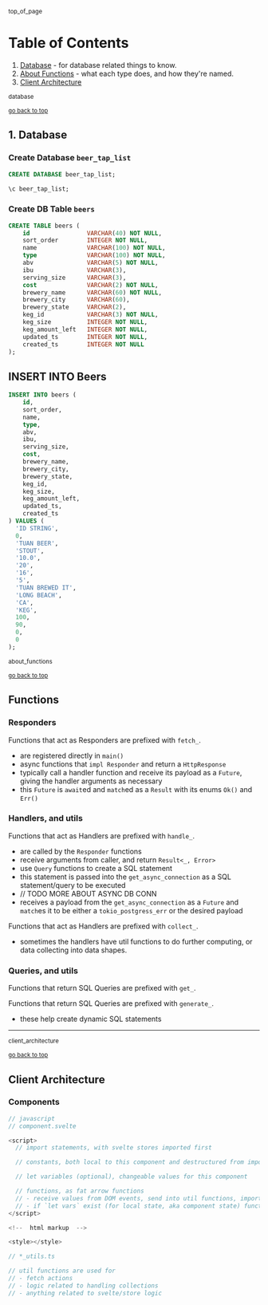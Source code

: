 <!-- checkout markdown snippets: pagetop, goback, makelinks, atag, ltag for making links to top of page, and elsewhere -->

<sub><a name="top_of_page">top_of_page</a></sub>
 
# Table of Contents 

1. [Database](#database) - for database related things to know.
2. [About Functions](#about_functions) - what each type does, and how they're named.
3. [Client Architecture](#client_architecture)

<sub><a name="database">database</a></sub>
  
<sub>[go back to top](#top_of_page)</sub>  

## 1. Database 

### Create Database `beer_tap_list`

```sql
CREATE DATABASE beer_tap_list;

\c beer_tap_list;
```

### Create DB Table `beers`

```sql
CREATE TABLE beers (
    id                VARCHAR(40) NOT NULL,
    sort_order        INTEGER NOT NULL,
    name              VARCHAR(100) NOT NULL,
    type              VARCHAR(100) NOT NULL,
    abv               VARCHAR(5) NOT NULL,
    ibu               VARCHAR(3),
    serving_size      VARCHAR(3),
    cost              VARCHAR(2) NOT NULL,
    brewery_name      VARCHAR(60) NOT NULL,
    brewery_city      VARCHAR(60),
    brewery_state     VARCHAR(2),
    keg_id            VARCHAR(3) NOT NULL,
    keg_size          INTEGER NOT NULL, 
    keg_amount_left   INTEGER NOT NULL,
    updated_ts        INTEGER NOT NULL,
    created_ts        INTEGER NOT NULL
);
```

## INSERT INTO Beers

```sql
INSERT INTO beers (
    id,
    sort_order,
    name,
    type,
    abv,
    ibu,
    serving_size,
    cost,
    brewery_name,
    brewery_city,
    brewery_state,
    keg_id,
    keg_size,
    keg_amount_left,
    updated_ts,
    created_ts
) VALUES (
  'ID STRING',
  0,
  'TUAN BEER',
  'STOUT',
  '10.0',
  '20',
  '16',
  '5',
  'TUAN BREWED IT',
  'LONG BEACH',
  'CA',
  'KEG',
  100,
  90,
  0,
  0
);
```

<sub><a name="about_functions">about_functions</a></sub>  
  
<sub>[go back to top](#top_of_page)</sub>  

## Functions

### Responders

Functions that act as Responders are prefixed with `fetch_`.

- are registered directly in `main()`
- async functions that `impl Responder` and return a `HttpResponse`
- typically call a handler function and receive its payload as a `Future`, giving the handler arguments as necessary
- this `Future` is `await`ed and `match`ed as a `Result` with its enums `Ok()` and `Err()`

### Handlers, and utils

Functions that act as Handlers are prefixed with `handle_`.  

- are called by the `Responder` functions
- receive arguments from caller, and return `Result<_, Error>`
- use `Query` functions to create a SQL statement
- this statement is passed into the `get_async_connection` as a SQL statement/query to be executed
- // TODO MORE ABOUT ASYNC DB CONN
- receives a payload from the `get_async_connection` as a `Future` and `match`es it to be either a `tokio_postgress_err` or the desired payload

Functions that act as Handlers are prefixed with `collect_`.  

- sometimes the handlers have util functions to do further computing, or data collecting into data shapes.

### Queries, and utils

Functions that return SQL Queries are prefixed with `get_`.  

Functions that return SQL Queries are prefixed with `generate_`.  

- these help create dynamic SQL statements

---

<sub><a name="client_architecture">client_architecture</a></sub>
  
<sub>[go back to top](#top_of_page)</sub>  

## Client Architecture

### Components

```js
// javascript
// component.svelte

<script>
  // import statements, with svelte stores imported first

  // constants, both local to this component and destructured from imports above

  // let variables (optional), changeable values for this component

  // functions, as fat arrow functions
  // - receive values from DOM events, send into util functions, imported from *_utils.ts
  // - if `let vars` exist (for local state, aka component state) functions also receive returned values from async utils and reassign `let vars` with them
</script>

<!--  html markup  -->

<style></style>
```

```ts
// *_utils.ts

// util functions are used for 
// - fetch actions
// - logic related to handling collections
// - anything related to svelte/store logic
```